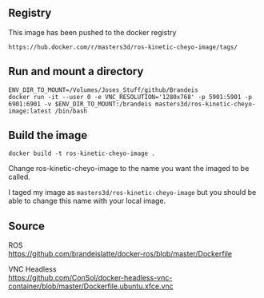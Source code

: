 
## Registry

This image has been pushed to the docker registry

```
https://hub.docker.com/r/masters3d/ros-kinetic-cheyo-image/tags/
```

## Run and mount a directory
```
ENV_DIR_TO_MOUNT=/Volumes/Joses_Stuff/github/Brandeis
docker run -it --user 0 -e VNC_RESOLUTION='1280x768' -p 5901:5901 -p 6901:6901 -v $ENV_DIR_TO_MOUNT:/brandeis masters3d/ros-kinetic-cheyo-image:latest /bin/bash
```

## Build the image
`docker build -t ros-kinetic-cheyo-image .`

Change ros-kinetic-cheyo-image to the name you want the imaged to be called. 

I taged my image as `masters3d/ros-kinetic-cheyo-image` but you should be able to change this name with your local image. 

## Source 

ROS  
https://github.com/brandeislatte/docker-ros/blob/master/Dockerfile

VNC Headless  
https://github.com/ConSol/docker-headless-vnc-container/blob/master/Dockerfile.ubuntu.xfce.vnc


